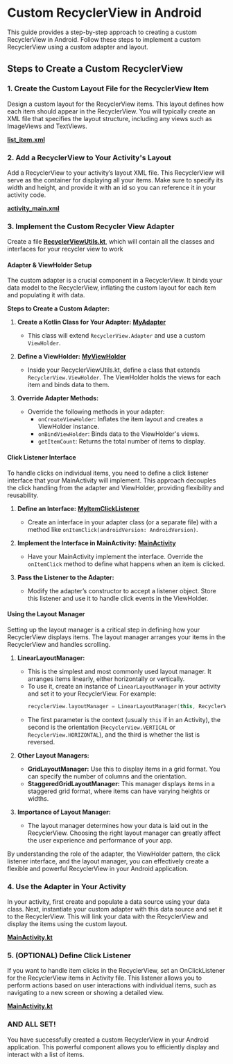 # Custom RecyclerView in Android

This guide provides a step-by-step approach to creating a custom RecyclerView in Android. Follow these steps to implement a custom RecyclerView using a custom adapter and layout.

## Steps to Create a Custom RecyclerView

### 1. Create the Custom Layout File for the RecyclerView Item

Design a custom layout for the RecyclerView items. This layout defines how each item should appear in the RecyclerView. You will typically create an XML file that specifies the layout structure, including any views such as ImageViews and TextViews.

[**list_item.xml**](app/src/main/res/layout/list_item.xml)

### 2. Add a RecyclerView to Your Activity's Layout

Add a RecyclerView to your activity’s layout XML file. This RecyclerView will serve as the container for displaying all your items. Make sure to specify its width and height, and provide it with an id so you can reference it in your activity code.

[**activity_main.xml**](app/src/main/res/layout/activity_main.xml)

### 3. Implement the Custom Recycler View Adapter

Create a file [**RecyclerViewUtils.kt**](app/src/main/java/com/example/recyclerviewpractice/RecyclerViewUtils.kt), which will contain all the classes and interfaces for your recycler view to work

#### Adapter & ViewHolder Setup

The custom adapter is a crucial component in a RecyclerView. It binds your data model to the RecyclerView, inflating the custom layout for each item and populating it with data.

**Steps to Create a Custom Adapter:**

1. **Create a Kotlin Class for Your Adapter:** [**MyAdapter**](app/src/main/java/com/example/recyclerviewpractice/RecyclerViewUtils.kt)
    - This class will extend `RecyclerView.Adapter` and use a custom `ViewHolder`.

2. **Define a ViewHolder:** [**MyViewHolder**](app/src/main/java/com/example/recyclerviewpractice/RecyclerViewUtils.kt)
    - Inside your RecyclerViewUtils.kt, define a class that extends `RecyclerView.ViewHolder`. The ViewHolder holds the views for each item and binds data to them.

3. **Override Adapter Methods:**
    - Override the following methods in your adapter:
        - `onCreateViewHolder`: Inflates the item layout and creates a ViewHolder instance.
        - `onBindViewHolder`: Binds data to the ViewHolder's views.
        - `getItemCount`: Returns the total number of items to display.

#### Click Listener Interface

To handle clicks on individual items, you need to define a click listener interface that your MainActivity will implement. This approach decouples the click handling from the adapter and ViewHolder, providing flexibility and reusability.

1. **Define an Interface:** [**MyItemClickListener**](app/src/main/java/com/example/recyclerviewpractice/RecyclerViewUtils.kt)
   - Create an interface in your adapter class (or a separate file) with a method like `onItemClick(androidVersion: AndroidVersion)`.

2. **Implement the Interface in MainActivity:** [**MainActivity**](app/src/main/java/com/example/recyclerviewpractice/MainActivity.kt)
   - Have your MainActivity implement the interface. Override the `onItemClick` method to define what happens when an item is clicked.

3. **Pass the Listener to the Adapter:**
   - Modify the adapter’s constructor to accept a listener object. Store this listener and use it to handle click events in the ViewHolder.

#### Using the Layout Manager

Setting up the layout manager is a critical step in defining how your RecyclerView displays items. The layout manager arranges your items in the RecyclerView and handles scrolling.

1. **LinearLayoutManager:**
   - This is the simplest and most commonly used layout manager. It arranges items linearly, either horizontally or vertically.
   - To use it, create an instance of `LinearLayoutManager` in your activity and set it to your RecyclerView. For example:
     ```kotlin
     recyclerView.layoutManager = LinearLayoutManager(this, RecyclerView.VERTICAL, false)
     ```
   - The first parameter is the context (usually `this` if in an Activity), the second is the orientation (`RecyclerView.VERTICAL` or `RecyclerView.HORIZONTAL`), and the third is whether the list is reversed.

2. **Other Layout Managers:**
   - **GridLayoutManager:** Use this to display items in a grid format. You can specify the number of columns and the orientation.
   - **StaggeredGridLayoutManager:** This manager displays items in a staggered grid format, where items can have varying heights or widths.

3. **Importance of Layout Manager:**
   - The layout manager determines how your data is laid out in the RecyclerView. Choosing the right layout manager can greatly affect the user experience and performance of your app.

By understanding the role of the adapter, the ViewHolder pattern, the click listener interface, and the layout manager, you can effectively create a flexible and powerful RecyclerView in your Android application.

### 4. Use the Adapter in Your Activity

In your activity, first create and populate a data source using your data class. Next, instantiate your custom adapter with this data source and set it to the RecyclerView. This will link your data with the RecyclerView and display the items using the custom layout.

[**MainActivity.kt**](app/src/main/java/com/example/recyclerviewpractice/MainActivity.kt)

### 5. (OPTIONAL) Define Click Listener

If you want to handle item clicks in the RecyclerView, set an OnClickListener for the RecyclerView items in Activity file. This listener allows you to perform actions based on user interactions with individual items, such as navigating to a new screen or showing a detailed view.

[**MainActivity.kt**](app/src/main/java/com/example/recyclerviewpractice/MainActivity.kt)

### AND ALL SET!

You have successfully created a custom RecyclerView in your Android application. This powerful component allows you to efficiently display and interact with a list of items.
